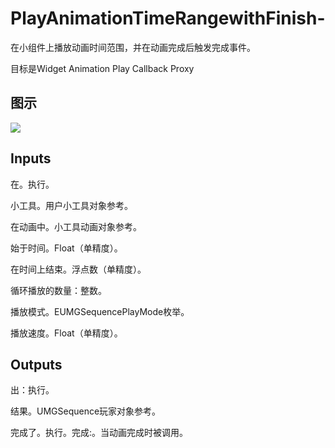 # PlayAnimationTimeRangewithFinish-

在小组件上播放动画时间范围，并在动画完成后触发完成事件。

目标是Widget Animation Play Callback Proxy

## 图示

![]($-20221218-21213520.png)

## Inputs

在。执行。

小工具。用户小工具对象参考。

在动画中。小工具动画对象参考。

始于时间。Float（单精度）。

在时间上结束。浮点数（单精度）。

循环播放的数量：整数。

播放模式。EUMGSequencePlayMode枚举。

播放速度。Float（单精度）。  

## Outputs

出：执行。

结果。UMGSequence玩家对象参考。

完成了。执行。完成:。当动画完成时被调用。
